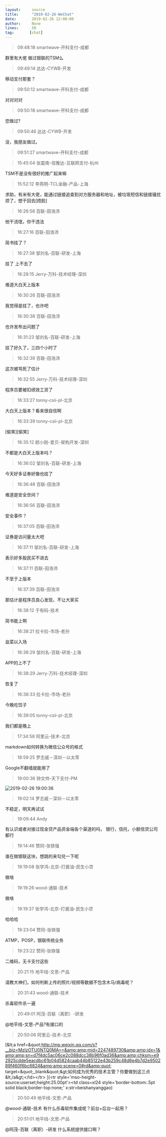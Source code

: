 ```yaml
---
layout:     source 
title:      "2019-02-26-WeChat"
date:       2019-02-26 12:00:00
author:     None
lines:      50 
tag:       [chat]
---
```

> 09:48:18  smartwave-开科支付-成都  
   
群里有大佬 做过银联的TSM么  
   
> 09:49:14  达达-CYWB-开发  
   
移动支付那套？  
   
> 09:50:12  smartwave-开科支付-成都  
   
对对对对  
   
> 09:50:18  smartwave-开科支付-成都  
   
您做过?  
   
> 09:50:46  达达-CYWB-开发  
   
没，我朋友做过。  
   
> 09:51:27  smartwave-开科支付-成都  
   
> 15:45:04  张震南-信雅达-互联网支付-杭州  
   
TSM不是没有很好的推广起来嘛  
   
> 15:52:12  李燕明-TCL金融-产品-上海  
   
求助，有米有大佬，能通过链接追查到对方服务器和地址，被垃圾短信和链接骚扰烦了，想干回去[捂脸]  
   
> 16:26:58  百联-田浩沛  
   
他干流氓，你干违法  
   
> 16:27:16  百联-田浩沛  
   
简书挂了？  
   
> 16:27:38  邹刘名-百联-研发-上海  
   
挂了  上不去了  
   
> 16:28:15  Jerry-万科-技术经理-深圳  
   
难道大白天上版本  
   
> 16:30:26  百联-田浩沛  
   
我觉得是挂了，也许吧  
   
> 16:30:38  百联-田浩沛  
   
也许发布出问题了  
   
> 16:31:23  邹刘名-百联-研发-上海  
   
挂了好久了，三四个小时了  
   
> 16:32:39  百联-田浩沛  
   
这次被骂死了估计  
   
> 16:32:55  Jerry-万科-技术经理-深圳  
   
程序员要被扣绩效工资了  
   
> 16:33:27  tonny-csii-pl-北京  
   
大白天上版本？看来很自信啊  
   
> 16:33:39  tonny-csii-pl-北京  
   
[偷笑][偷笑]  
   
> 16:35:12  颜小刚-爱贝-架构开发-深圳  
   
不都是大白天上版本吗？  
   
> 16:36:02  邹刘名-百联-研发-上海  
   
今天好多证券好像也挂了  
   
> 16:36:48  百联-田浩沛  
   
难道是安全世间？  
   
> 16:36:56  百联-田浩沛  
   
安全事件？  
   
> 16:37:05  百联-田浩沛  
   
证券是访问量太大吧  
   
> 16:37:11  邹刘名-百联-研发-上海  
   
表示好多股民买不进去  
   
> 16:37:11  百联-田浩沛  
   
不至于上版本  
   
> 16:37:39  百联-田浩沛  
   
那估计是程序员良心发现，不让大家买  
   
> 16:38:12  于有码-技术  
   
简书能上啊  
   
> 16:38:21  拉卡拉-市场-老孙  
   
韭菜以入场  
   
> 16:38:29  邹刘名-百联-研发-上海  
   
APP的上不了   
   
> 16:38:29  Jerry-万科-技术经理-深圳  
   
恢复了  
   
> 16:38:33  拉卡拉-市场-老孙  
   
今晚吃饺子  
   
> 16:39:05  tonny-csii-pl-北京  
   
我们都是晚上  
   
> 17:34:58  阿里云-技术-北京  
   
markdown如何转换为微信公众号的格式  
   
> 18:59:25  罗志威－深圳－以太零  
   
Google不翻墙就能用了  
   
> 19:00:36  钟文帅-天下支付-PM  
   
![2019-02-26 19:00:36](http://static.cocolian.cn/img/20190226_190036.png) 
   
> 19:02:14  罗志威－深圳－以太零  
   
不稳定，明天再试试  
   
> 19:09:44  Andy  
   
有认识或者对接过现金贷产品资金端各个渠道的吗， 银行，信托，小额信贷公司都行  
   
> 19:14:46  赞同-张铁强  
   
谁在做银联这块，想跳的来勾兑一下呢  
   
> 19:19:08  张学鸿-北京-打酱油-民生小贷  
   
做啥  
   
> 19:19:26  wood-通联-技术  
   
做啥  
   
> 19:19:37  张学鸿-北京-打酱油-民生小贷  
   
哈哈哈  
   
> 19:23:04  赞同-张铁强  
   
ATMP，POSP，银联传统业务  
   
> 19:23:22  赞同-张铁强  
   
二维码，无卡支付这些  
   
> 20:21:15  地平线-文思-产品  
   
请教大神们，如何判断上传的照片/视频等数据不包含木马/病毒呢？  
   
> 20:31:43  wood-通联-技术  
   
杀毒软件杀一遍  
   
> 20:49:01  阿茂-百联（离职）-研发  
   
@地平线-文思-产品?有接口的  
   
> 20:50:06  阿里云-技术-北京  
   
[&amp;lt;a href=&amp;quot;http://mp.weixin.qq.com/s?__biz=MzIzOTU0NTQ0MA==&amp;amp;mid=2247489730&amp;amp;idx=1&amp;amp;sn=d7f4dc5ac06ce2c088dcc38b96f0ad36&amp;amp;chksm=e92925cdde5eacdbc61b04d5824caab44b85122e43b259c48d6e4b7d2e950289f460f6bc6824&amp;amp;scene=0#rd&amp;quot; target=&amp;quot;_blank&amp;quot;&amp;gt;如何成为优秀的技术主管？你要做到这三点&amp;lt;/a&amp;gt;&lt;/td&gt;&lt;/tr&gt;
](&lt;tr style='mso-height-source:userset;height:25.00pt'&gt;&lt;td class=xl24  style='border-bottom:.5pt solid black;border-top:none;' x:str&gt;beishanyanggao)  
   
> 20:50:49  地平线-文思-产品  
   
@wood-通联-技术 有什么杀毒软件集成呢？前台+后台一起用？  
   
> 20:51:01  地平线-文思-产品  
   
@阿茂-百联（离职）-研发 什么系统提供接口啊？  
   
